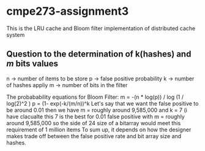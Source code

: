 # cmpe273-assignment3
This is the LRU cache and Bloom filter implementation of distributed cache system


## Question to the determination of **k(hashes)** and  *m* bits values 
n -> number of items to be store
p -> false positive probability
k -> number of hashes appliy
m -> number of bits in the filter

The probabability equations for Bloom Filter:
 m = -(n * log(p)) / log (1 / log(2)^2 )
 p = (1- exp(-k/(m/n))^k
Let's say that we want the false positive to be around 0.01 then we have
m = roughly around 9,585,000  and k = 7 (i have clacualte this 7 is the best
for 0.01 false positive with m = roughly around 9,585,000 so the side of 24 size of a bitarray would meet this requirement of 1 million items 
To sum up, it depends on how the designer makes trade off between the false positive rate and bit array size and hashes. 
